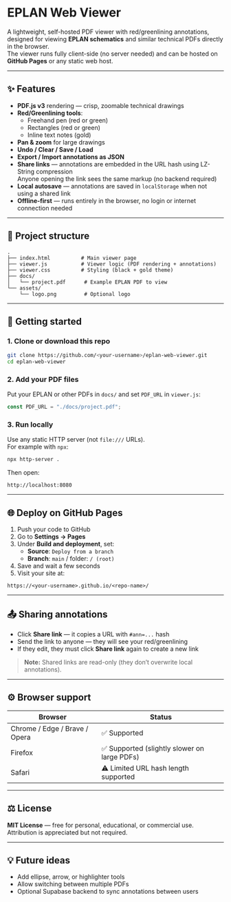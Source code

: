 # EPLAN Web Viewer

A lightweight, self-hosted PDF viewer with red/greenlining annotations, designed for viewing **EPLAN schematics** and similar technical PDFs directly in the browser.  
The viewer runs fully client-side (no server needed) and can be hosted on **GitHub Pages** or any static web host.

---

## ✨ Features

- **PDF.js v3** rendering — crisp, zoomable technical drawings
- **Red/Greenlining tools**:
  - Freehand pen (red or green)
  - Rectangles (red or green)
  - Inline text notes (gold)
- **Pan & zoom** for large drawings
- **Undo / Clear / Save / Load**
- **Export / Import annotations as JSON**
- **Share links** — annotations are embedded in the URL hash using LZ-String compression  
  Anyone opening the link sees the same markup (no backend required)
- **Local autosave** — annotations are saved in `localStorage` when not using a shared link
- **Offline-first** — runs entirely in the browser, no login or internet connection needed

---

## 📁 Project structure

```
.
├── index.html          # Main viewer page
├── viewer.js           # Viewer logic (PDF rendering + annotations)
├── viewer.css          # Styling (black + gold theme)
├── docs/
│   └── project.pdf      # Example EPLAN PDF to view
└── assets/
    └── logo.png         # Optional logo
```

---

## 🚀 Getting started

### 1. Clone or download this repo
```bash
git clone https://github.com/<your-username>/eplan-web-viewer.git
cd eplan-web-viewer
```

### 2. Add your PDF files
Put your EPLAN or other PDFs in `docs/` and set `PDF_URL` in `viewer.js`:

```javascript
const PDF_URL = "./docs/project.pdf";
```

### 3. Run locally
Use any static HTTP server (not `file:///` URLs).  
For example with `npx`:

```bash
npx http-server .
```

Then open:
```
http://localhost:8080
```

---

## 🌐 Deploy on GitHub Pages

1. Push your code to GitHub  
2. Go to **Settings → Pages**  
3. Under **Build and deployment**, set:
   - **Source**: `Deploy from a branch`
   - **Branch**: `main` / folder: `/ (root)`
4. Save and wait a few seconds  
5. Visit your site at:
```
https://<your-username>.github.io/<repo-name>/
```

---

## 📤 Sharing annotations

- Click **Share link** — it copies a URL with `#ann=...` hash
- Send the link to anyone — they will see your red/greenlining
- If they edit, they must click **Share link** again to create a new link

> **Note:** Shared links are read-only (they don’t overwrite local annotations).

---

## ⚙️ Browser support

| Browser            | Status                                      |
|--------------------|----------------------------------------------|
| Chrome / Edge / Brave / Opera | ✅ Supported |
| Firefox             | ✅ Supported (slightly slower on large PDFs) |
| Safari               | ⚠️ Limited URL hash length supported |

---

## ⚖️ License

**MIT License** — free for personal, educational, or commercial use.  
Attribution is appreciated but not required.

---

## 💡 Future ideas

- Add ellipse, arrow, or highlighter tools  
- Allow switching between multiple PDFs  
- Optional Supabase backend to sync annotations between users
